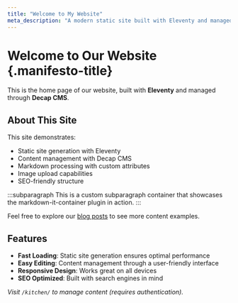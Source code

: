```yaml
---
title: "Welcome to My Website"
meta_description: "A modern static site built with Eleventy and managed with Decap CMS"
---
```


# Welcome to Our Website {.manifesto-title}

This is the home page of our website, built with **Eleventy** and managed through **Decap CMS**.

## About This Site

This site demonstrates:

- Static site generation with Eleventy
- Content management with Decap CMS
- Markdown processing with custom attributes
- Image upload capabilities
- SEO-friendly structure

:::subparagraph
This is a custom subparagraph container that showcases the markdown-it-container plugin in action.
:::

Feel free to explore our [blog posts](/posts/) to see more content examples.

## Features

- **Fast Loading**: Static site generation ensures optimal performance
- **Easy Editing**: Content management through a user-friendly interface
- **Responsive Design**: Works great on all devices
- **SEO Optimized**: Built with search engines in mind

*Visit `/kitchen/` to manage content (requires authentication).*

